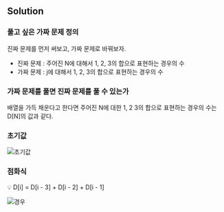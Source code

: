 ## Solution

### 풀고 싶은 가짜 문제 정의

진짜 문제를 먼저 써보고, 가짜 문제로 바꿔보자.

- 진짜 문제 : 주어진 N에 대해서 1, 2, 3의 합으로 표현하는 경우의 수
- 가짜 문제 : j에 대해서 1, 2, 3의 합으로 표현하는 경우의 수

### 가짜 문제를 풀면 진짜 문제를 풀 수 있는가

배열을 가득 채운다고 한다면 주어진 N에 대한 1, 2 3의 합으로 표현하는 경우의 수는 D[N]의 값과 같다.

### 초기값

![초기값](https://user-images.githubusercontent.com/59648372/164449749-cc2d9c47-3d49-4225-9f52-de41a6d384cb.png)


### 점화식

<aside>
💡 D[i] = D[i - 3] + D[i - 2] + D[i - 1]

</aside>

![경우](https://user-images.githubusercontent.com/59648372/164449803-95e6b9cb-3743-4288-b333-5acdcfe803ed.png)
